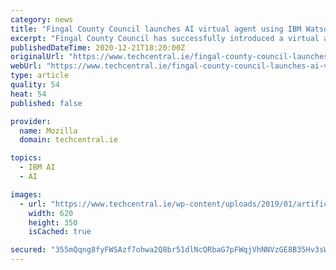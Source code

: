 ```yaml
---
category: news
title: "Fingal County Council launches AI virtual agent using IBM Watson"
excerpt: "Fingal County Council has successfully introduced a virtual agent, trained to answer Covid-19 questions from members of the public. When the pandemic struck, Fingal County Council responded by working to develop a virtual agent with IBM and SureSkills Consulting."
publishedDateTime: 2020-12-21T18:20:00Z
originalUrl: "https://www.techcentral.ie/fingal-county-council-launches-ai-virtual-agent-using-ibm-watson/"
webUrl: "https://www.techcentral.ie/fingal-county-council-launches-ai-virtual-agent-using-ibm-watson/"
type: article
quality: 54
heat: 54
published: false

provider:
  name: Mozilla
  domain: techcentral.ie

topics:
  - IBM AI
  - AI

images:
  - url: "https://www.techcentral.ie/wp-content/uploads/2019/01/artificial-intelligence-neural-network_web.jpg"
    width: 620
    height: 350
    isCached: true

secured: "355mQqng8fyFWSAzf7ohwa2Q8br51dlNcQRbaG7pFWqjVhNNVzGE8B35Hv3sWnZGgKaqkRwlvR6v3ZQ0GjNchli/6t2bnty9NCHby+PT8urDeRMQ8N4Tgsex0ltGzcMuENv/Ko69CbRVZ5Kd6ljfU9sj5FA8skWJkI87B8c/2GKS3af7/7dRdyTMAVosbyZalt6SXcc5/pjZEPtmkvSJD6DkxHTVtEvXcZHyMNKywMv9fC/orPlrEQeEMXZPyLvPIr5zaXDFvW2MwqMmKg7Kv6+kgq/xlA91yAHd022ETzt+r2lop6+vmkAtNJPrbNlz2rh4hOn31AWDuwwKBrQj8svzZvikvprfuZLZUwenEsQ=;OY/jFeJ6Zui5daRYMQKRMw=="
---
```



